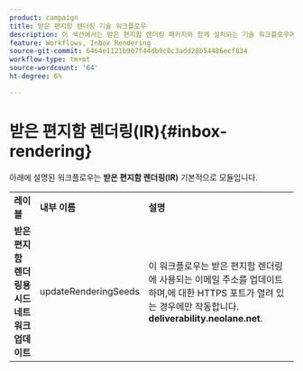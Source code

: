 ```yaml
---
product: campaign
title: 받은 편지함 렌더링 기술 워크플로우
description: 이 섹션에서는 받은 편지함 렌더링 패키지와 함께 설치되는 기술 워크플로우에 대해 설명합니다
feature: Workflows, Inbox Rendering
source-git-commit: 6464e1121b907f44db9c0c3add28b54486ecf834
workflow-type: tm+mt
source-wordcount: '64'
ht-degree: 6%

---
```



# 받은 편지함 렌더링(IR){#inbox-rendering}



아래에 설명된 워크플로우는 **받은 편지함 렌더링(IR)** 기본적으로 모듈입니다.

<table> 
 <tbody> 
  <tr> 
   <td> <strong>레이블</strong><br /> </td> 
   <td> <strong>내부 이름</strong><br /> </td> 
   <td> <strong>설명</strong><br /> </td> 
  </tr> 
  <tr> 
   <td> <strong>받은 편지함 렌더링용 시드 네트워크 업데이트</strong><br /> </td> 
   <td> <span class="uicontrol">updateRenderingSeeds</span> <br /> </td> 
   <td> 이 워크플로우는 받은 편지함 렌더링에 사용되는 이메일 주소를 업데이트하며,에 대한 HTTPS 포트가 열려 있는 경우에만 작동합니다. <strong>deliverability.neolane.net</strong>.<br /> </td> 
  </tr> 
 </tbody> 
</table>

